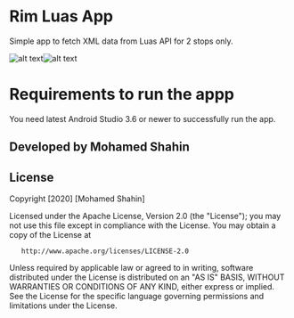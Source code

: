 # Rim Luas App

Simple app to fetch XML data from Luas API for 2 stops only.

![alt text](https://i.postimg.cc/ts2tyQy0/device-2020-06-24-131239.png)![alt text](https://i.postimg.cc/2qydSc81/device-2020-06-24-131259.png)

# Requirements to run the appp

You need latest Android Studio 3.6 or newer to successfully run the app.

## Developed by Mohamed Shahin

## License

   Copyright [2020] [Mohamed Shahin]

   Licensed under the Apache License, Version 2.0 (the "License");
   you may not use this file except in compliance with the License.
   You may obtain a copy of the License at

       http://www.apache.org/licenses/LICENSE-2.0

   Unless required by applicable law or agreed to in writing, software
   distributed under the License is distributed on an "AS IS" BASIS,
   WITHOUT WARRANTIES OR CONDITIONS OF ANY KIND, either express or implied.
   See the License for the specific language governing permissions and
   limitations under the License.
